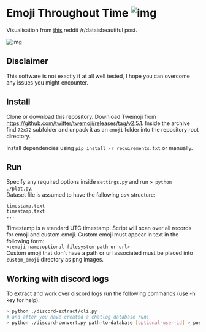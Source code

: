 # Emoji Throughout Time ![img](https://i.imgur.com/m3uZGO3.png)
Visualisation from [this](https://www.reddit.com/r/dataisbeautiful/comments/8icg5x/personal_usage_of_emoji_animated_over_time_oc/) reddit /r/dataisbeautiful post.

![img](https://i.imgur.com/OHhPC1u.gif)

## Disclaimer
This software is not exactly if at all well tested, I hope you can overcome any issues you might encounter.

## Install
Clone or download this repository. Download Twemoji from https://github.com/twitter/twemoji/releases/tag/v2.5.1. Inside the archive find `72x72` subfolder and unpack it as an `emoji` folder into the repository root directory.

Install dependencies using `pip install -r requirements.txt` or manually.

## Run
Specify any required options inside `settings.py` and run `> python ./plot.py`.  
Dataset file is assumed to have the fallowing csv structure:
```csv
timestamp,text
timestamp,text
...
```
Timestamp is a standard UTC timestamp. Script will scan over all records for emoji and custom emoji. Custom emoji must appear in text in the following form:  
`<:emoji-name:optional-filesystem-path-or-url>`  
Custom emoji that don't have a path or url associated must be placed into `custom_emoji` directory as png images.

## Working with discord logs
To extract and work over discord logs run the following commands (use -h key for help):
```bash
> python ./discord-extract/cli.py
# and after you have created a chatlog database run:
> python ./discord-convert.py path-to-database [optional-user-id] > posts.csv
```
